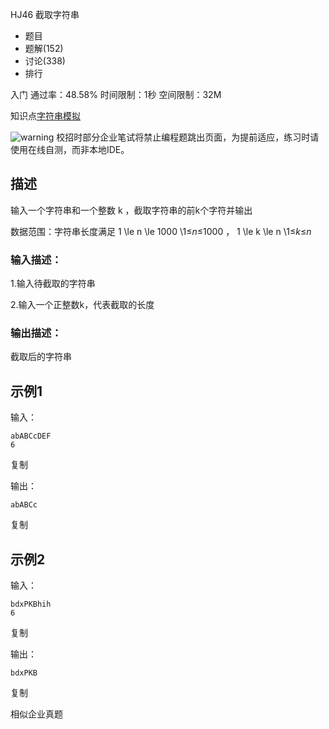 HJ46 截取字符串







- 题目
- 题解(152)
- 讨论(338)
- 排行

入门 通过率：48.58% 时间限制：1秒 空间限制：32M

知识点[字符串](https://www.nowcoder.com/exam/oj/ta?tpId=37?tag=579)[模拟](https://www.nowcoder.com/exam/oj/ta?tpId=37?tag=595)

![warning](https://static.nowcoder.com/fe/file/images/web/ta/warning.png) 校招时部分企业笔试将禁止编程题跳出页面，为提前适应，练习时请使用在线自测，而非本地IDE。

## 描述

输入一个字符串和一个整数 k ，截取字符串的前k个字符并输出

数据范围：字符串长度满足 1 \le n \le 1000 \1≤*n*≤1000 ， 1 \le k \le n \1≤*k*≤*n* 

### 输入描述：

1.输入待截取的字符串

2.输入一个正整数k，代表截取的长度

### 输出描述：

截取后的字符串

## 示例1

输入：

```
abABCcDEF
6
```

复制

输出：

```
abABCc
```

复制

## 示例2

输入：

```
bdxPKBhih
6
```

复制

输出：

```
bdxPKB
```

复制

相似企业真题